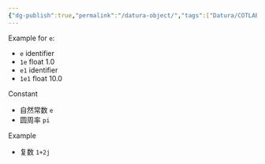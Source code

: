 ```yaml
---
{"dg-publish":true,"permalink":"/datura-object/","tags":["Datura/COTLAB"],"noteIcon":""}
---
```



Example for `e`:
- `e` identifier
- `1e` float 1.0
- `e1` identifier
- `1e1` float 10.0

Constant
- 自然常数 `e`
- 圆周率 `pi`

Example
- 复数 `1+2j`

